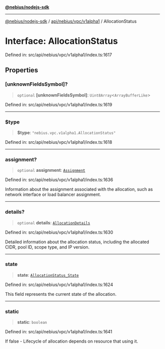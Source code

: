 [**@nebius/nodejs-sdk**](../../../../../README.md)

***

[@nebius/nodejs-sdk](../../../../../README.md) / [api/nebius/vpc/v1alpha1](../README.md) / AllocationStatus

# Interface: AllocationStatus

Defined in: src/api/nebius/vpc/v1alpha1/index.ts:1617

## Properties

### \[unknownFieldsSymbol\]?

> `optional` **\[unknownFieldsSymbol\]**: `Uint8Array`\<`ArrayBufferLike`\>

Defined in: src/api/nebius/vpc/v1alpha1/index.ts:1619

***

### $type

> **$type**: `"nebius.vpc.v1alpha1.AllocationStatus"`

Defined in: src/api/nebius/vpc/v1alpha1/index.ts:1618

***

### assignment?

> `optional` **assignment**: [`Assignment`](Assignment.md)

Defined in: src/api/nebius/vpc/v1alpha1/index.ts:1636

Information about the assignment associated with the allocation,
 such as network interface or load balancer assignment.

***

### details?

> `optional` **details**: [`AllocationDetails`](AllocationDetails.md)

Defined in: src/api/nebius/vpc/v1alpha1/index.ts:1630

Detailed information about the allocation status,
 including the allocated CIDR, pool ID, scope type, and IP version.

***

### state

> **state**: [`AllocationStatus_State`](../type-aliases/AllocationStatus_State.md)

Defined in: src/api/nebius/vpc/v1alpha1/index.ts:1624

This field represents the current state of the allocation.

***

### static

> **static**: `boolean`

Defined in: src/api/nebius/vpc/v1alpha1/index.ts:1641

If false - Lifecycle of allocation depends on resource that using it.
